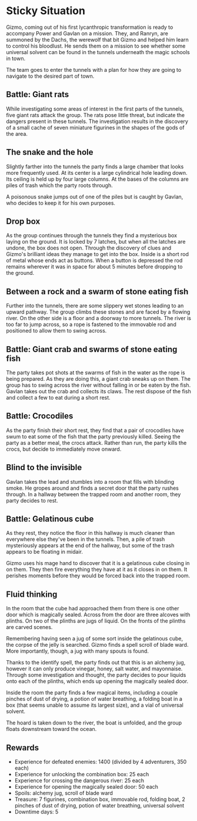 # Sticky Situation

Gizmo, coming out of his first lycanthropic transformation is ready to accompany Power and Gavlan on a mission. They,
and Ranryn, are summoned by the Dachs, the werewolf that bit Gizmo and helped him learn to control his bloodlust. He
sends them on a mission to see whether some universal solvent can be found in the tunnels underneath the magic schools
in town.

The team goes to enter the tunnels with a plan for how they are going to navigate to the desired part of town.

## Battle: Giant rats

While investigating some areas of interest in the first parts of the tunnels, five giant rats attack the group. The rats
pose little threat, but indicate the dangers present in these tunnels. The investigation results in the discovery of a
small cache of seven miniature figurines in the shapes of the gods of the area.

## The snake and the hole

Slightly farther into the tunnels the party finds a large chamber that looks more frequently used. At its center is a
large cylindrical hole leading down. Its ceiling is held up by four large columns. At the bases of the columns are
piles of trash which the party roots through.

A poisonous snake jumps out of one of the piles but is caught by Gavlan, who decides to keep it for his own purposes.

## Drop box

As the group continues through the tunnels they find a mysterious box laying on the ground. It is locked by 7 latches,
but when all the latches are undone, the box does not open. Through the discovery of clues and Gizmo's brilliant ideas
they manage to get into the box. Inside is a short rod of metal whose ends act as buttons. When a button is depressed
the rod remains wherever it was in space for about 5 minutes before dropping to the ground.

## Between a rock and a swarm of stone eating fish

Further into the tunnels, there are some slippery wet stones leading to an upward pathway. The group climbs these stones
and are faced by a flowing river. On the other side is a floor and a doorway to more tunnels. The river is too far to
jump across, so a rope is fastened to the immovable rod and positioned to allow them to swing across.

## Battle: Giant crab and swarms of stone eating fish

The party takes pot shots at the swarms of fish in the water as the rope is being prepared. As they are doing this, a
giant crab sneaks up on them. The group has to swing across the river without falling in or be eaten by the fish. Gavlan 
takes out the crab and collects its claws. The rest dispose of the fish and collect a few to eat during a short rest.

## Battle: Crocodiles

As the party finish their short rest, they find that a pair of crocodiles have swum to eat some of the fish that the
party previously killed. Seeing the party as a better meal, the crocs attack. Rather than run, the party kills the 
crocs, but decide to immediately move onward.

## Blind to the invisible

Gavlan takes the lead and stumbles into a room that fills with blinding smoke. He gropes around and finds a secret door
that the party rushes through. In a hallway between the trapped room and another room, they party decides to rest.

## Battle: Gelatinous cube

As they rest, they notice the floor in this hallway is much cleaner than everywhere else they've been in the tunnels.
Then, a pile of trash mysteriously appears at the end of the hallway, but some of the trash appears to be floating in
midair.

Gizmo uses his mage hand to discover that it is a gelatinous cube closing in on them. They then fire everything they 
have at it as it closes in on them. It perishes moments before they would be forced back into the trapped room.

## Fluid thinking

In the room that the cube had approached them from there is one other door which is magically sealed. Across from the
door are three alcoves with plinths. On two of the plinths are jugs of liquid. On the fronts of the plinths are carved
scenes.

Remembering having seen a jug of some sort inside the gelatinous cube, the corpse of the jelly is searched. Gizmo finds
a spell scroll of blade ward. More importantly, though, a jug with many spouts is found.

Thanks to the identify spell, the party finds out that this is an alchemy jug, however it can only produce vinegar, 
honey, salt water, and mayonnaise. Through some investigation and thought, the party decides to pour liquids onto each
of the plinths, which ends up opening the magically sealed door.

Inside the room the party finds a few magical items, including a couple pinches of dust of drying, a potion of water
breathing, a folding boat in a box (that seems unable to assume its largest size), and a vial of universal solvent.

The hoard is taken down to the river, the boat is unfolded, and the group floats downstream toward the ocean.

## Rewards

- Experience for defeated enemies: 1400 (divided by 4 adventurers, 350 each)
- Experience for unlocking the combination box: 25 each
- Experience for crossing the dangerous river: 25 each
- Experience for opening the magically sealed door: 50 each
- Spoils: alchemy jug, scroll of blade ward
- Treasure: 7 figurines, combination box, immovable rod, folding boat, 2 pinches of dust of drying, potion of water
  breathing, universal solvent
- Downtime days: 5
